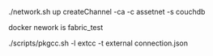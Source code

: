 

 ./network.sh up createChannel -ca -c assetnet -s couchdb

 docker nework is fabric_test
 
 ./scripts/pkgcc.sh -l extcc -t external connection.json